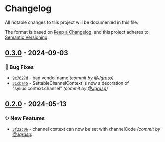 # Changelog
All notable changes to this project will be documented in this file.

The format is based on [Keep a Changelog](https://keepachangelog.com/en/1.0.0/),
and this project adheres to [Semantic Versioning](https://semver.org/spec/v2.0.0.html).

## [0.3.0] - 2024-09-03
### :bug: Bug Fixes
- [`9c7627d`](https://github.com/akki-team/sylius-settable-channel-plugin/commit/9c7627dc01ad9fc92f262ab36093d67cc6388d36) - bad vendor name *(commit by [@Jgrasp](https://github.com/Jgrasp))*
- [`31cba45`](https://github.com/akki-team/sylius-settable-channel-plugin/commit/31cba4503d320bfda27ccd6decf1a5637b043370) - SettableChannelContext is now a decoration of "sylius.context.channel" *(commit by [@Jgrasp](https://github.com/Jgrasp))*


## [0.2.0] - 2024-05-13
### :sparkles: New Features
- [`3f22c06`](https://github.com/akki-team/sylius-settable-channel-plugin/commit/3f22c0642e4f6cc69d6a12074e52d9c130f3352f) - channel context can now be set with channelCode *(commit by [@Jgrasp](https://github.com/Jgrasp))*

[0.2.0]: https://github.com/akki-team/sylius-settable-channel-plugin/compare/0.1.0...0.2.0
[0.3.0]: https://github.com/akki-team/sylius-settable-channel-plugin/compare/0.2.0...0.3.0
